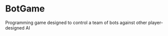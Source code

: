 BotGame
=======

Programming game designed to control a team of bots against other player-designed AI
